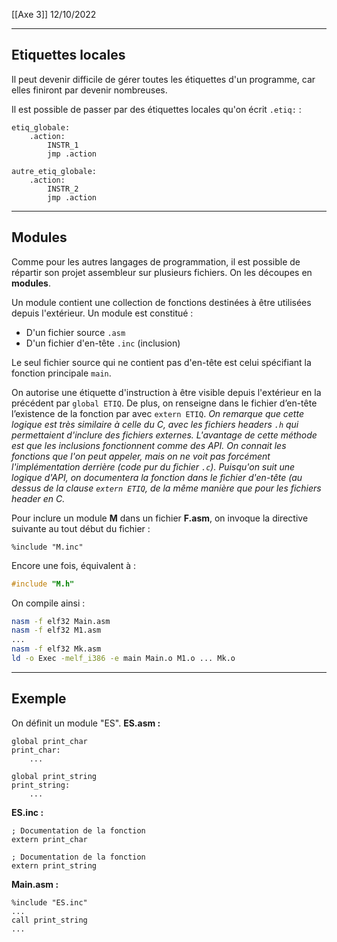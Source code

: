 [[Axe 3]]
12/10/2022
****
## Etiquettes locales

Il peut devenir difficile de gérer toutes les étiquettes d'un programme, car elles finiront par devenir nombreuses.

Il est possible de passer par des étiquettes locales qu'on écrit `.etiq:` :
```assembly
etiq_globale:
	.action:
		INSTR_1
		jmp .action

autre_etiq_globale:
	.action:
		INSTR_2
		jmp .action
```


****
## Modules

Comme pour les autres langages de programmation, il est possible de répartir son projet assembleur sur plusieurs fichiers. On les découpes en **modules**.

Un module contient une collection de fonctions destinées à être utilisées depuis l'extérieur. Un module est constitué :
- D'un fichier source `.asm`
- D'un fichier d'en-tête `.inc` (inclusion)

Le seul fichier source qui ne contient pas d'en-tête est celui spécifiant la fonction principale `main`.


On autorise une étiquette d'instruction à être visible depuis l'extérieur en la précédent par `global ETIQ`. De plus, on renseigne dans le fichier d’en-tête l’existence de la fonction par avec `extern ETIQ`.
	*On remarque que cette logique est très similaire à celle du C, avec les fichiers headers `.h` qui permettaient d'inclure des fichiers externes.
	L'avantage de cette méthode est que les inclusions fonctionnent comme des API. On connait les fonctions que l'on peut appeler, mais on ne voit pas forcément l'implémentation derrière (code pur du fichier `.c`). Puisqu'on suit une logique d'API, on documentera la fonction dans le fichier d'en-tête (au dessus de la clause `extern ETIQ`, de la même manière que pour les fichiers header en C.*


Pour inclure un module **M** dans un fichier **F.asm**, on invoque la directive suivante au tout début du fichier :
```assembly
%include "M.inc"
```

Encore une fois, équivalent à :
```c
#include "M.h"
```


On compile ainsi :
```bash
nasm -f elf32 Main.asm
nasm -f elf32 M1.asm
...
nasm -f elf32 Mk.asm
ld -o Exec -melf_i386 -e main Main.o M1.o ... Mk.o
```


****
## Exemple

On définit un module "ES".
**ES.asm :**
```assembly
global print_char
print_char:
	...

global print_string
print_string:
	...
```

**ES.inc :**
```assembly
; Documentation de la fonction
extern print_char

; Documentation de la fonction
extern print_string
```

**Main.asm :**
```assembly
%include "ES.inc"
...
call print_string
...
```


